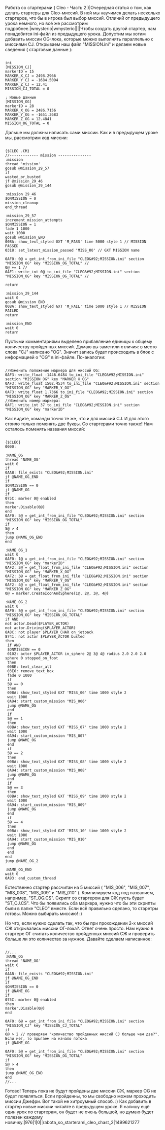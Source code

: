 Работа со стартерами ( Cleo - Часть 2 )|Очередная статья о том, как делать стартеры для Cleo-миссий. В ней мы научимся делать несколько стартеров, что бы в игрока был выбор миссий. Отличий от предыдущего урока немного, но всё же рассмотрим подробнее.|wmysterio|wmysterio||||Чтобы создать другой стартер, нам понадобится ini-файл из предыдущего урока. Допустим мы хотим добавить миссии OG-лока, которые можно выполнять параллельно с миссиями CJ. Открываем наш файл "MISSION.ini" и делаем новые сведения ( стартовые данные ):


```

ini
[MISSION_CJ]
markerID = 15
MARKER_X_CJ = 2498.2966
MARKER_Y_CJ = -1684.5094
MARKER_Z_CJ = 12.41
MISSION_CJ_TOTAL = 0

; Новые данные
[MISSION_OG]
markerID = 28
MARKER_X_OG = 2486.7156
MARKER_Y_OG = -1651.3683
MARKER_Z_OG = 12.4841
MISSION_OG_TOTAL = 0
```



Дальше мы должны написать сами миссии. Как и в предыдущем уроке мы, рассмотрим код миссии:


```

{$CLEO .CM}
//------------- mission ---------------
:mission
thread 'mission'
gosub @mission_29_57
if
wasted_or_busted
jf @mission_29_46
gosub @mission_29_144

:mission_29_46
$ONMISSION = 0
mission_cleanup
end_thread

:mission_29_57
increment_mission_attempts
$ONMISSION = 1
fade 1 1000
wait 1000
gosub @mission_END
00BA: show_text_styled GXT 'M_PASS' time 5000 style 1 // MISSION PASSED
0318: set_latest_mission_passed 'MISS_00' // GXT MISSION name

0AF0: 0@ = get_int_from_ini_file "CLEO&#92;MISSION.ini" section "MISSION_OG" key "MISSION_OG_TOTAL" //
0@ += 1 //
0AF1: write_int 0@ to_ini_file "CLEO&#92;MISSION.ini" section "MISSION_OG" key "MISSION_OG_TOTAL" //

return

:mission_29_144
wait 0
gosub @mission_END
00BA: show_text_styled GXT 'M_FAIL' time 5000 style 1 // MISSION FAILED
return

:mission_END
wait 0
return
```



Пустыми комментариями выделено прибавление единицы к общему количеству пройденных миссий. Думаю вы заметили отличия: в место слова "CJ" написано "OG". Значит запись будет происходить в блок с информацией о "OG" в ini-файле. По-аналогии:


```

//Изменить положение маркера для миссий OG:
0AF3: write_float -1446.6484 to_ini_file "CLEO&#92;MISSION.ini" section "MISSION_OG" key "MARKER_X_OG"
0AF3: write_float 1502.4534 to_ini_file "CLEO&#92;MISSION.ini" section "MISSION_OG" key "MARKER_Y_OG"
0AF3: write_float 1.7366 to_ini_file "CLEO&#92;MISSION.ini" section "MISSION_OG" key "MARKER_Z_OG"
//Изменить номер маркера:
0AF1: write_int 37 to_ini_file "CLEO&#92;MISSION.ini" section "MISSION_OG" key "markerID"
```



Как видите, команды точно те же, что и для миссий CJ. И для этого стоило только поменять две буквы. 
Со стартерами точно также! Нам осталось поменять названия миссий:


```

{$CLEO}
0000:

:NAME_OG
thread 'NAME_OG'
wait 0
if
0AAB: file_exists "CLEO&#92;MISSION.ini"
jf @NAME_OG_END
if
$ONMISSION == 0
jf @NAME_OG
if
075C: marker 0@ enabled
then
marker.Disable(0@)
end
0AF0: 5@ = get_int_from_ini_file "CLEO&#92;MISSION.ini" section "MISSION_OG" key "MISSION_OG_TOTAL"
if
5@ > 4
then
jump @NAME_OG_END
end

:NAME_OG_1
wait 0
0AF0: 1@ = get_int_from_ini_file "CLEO&#92;MISSION.ini" section "MISSION_OG" key "markerID"
0AF2: 2@ = get_float_from_ini_file "CLEO&#92;MISSION.ini" section "MISSION_OG" key "MARKER_X_OG"
0AF2: 3@ = get_float_from_ini_file "CLEO&#92;MISSION.ini" section "MISSION_OG" key "MARKER_Y_OG"
0AF2: 4@ = get_float_from_ini_file "CLEO&#92;MISSION.ini" section "MISSION_OG" key "MARKER_Z_OG"
0@ = marker.CreateIconAndSphere(1@, 2@, 3@, 4@)

:NAME_OG_2
wait 0
0AF0: 5@ = get_int_from_ini_file "CLEO&#92;MISSION.ini" section "MISSION_OG" key "MISSION_OG_TOTAL"
if AND
not actor.Dead($PLAYER_ACTOR)
not actor.Driving($PLAYER_ACTOR)
8A0C: not player $PLAYER_CHAR on_jetpack
8741: not actor $PLAYER_ACTOR busted
then
 if AND
 $ONMISSION == 0
 0102: actor $PLAYER_ACTOR in_sphere 2@ 3@ 4@ radius 2.0 2.0 2.0 sphere 0 stopped_on_foot
 then
 00BE: text_clear_all
 03E6: remove_text_box
 fade 0 1000
 if
 5@ == 0
 then
 00BA: show_text_styled GXT 'MISS_06' time 1000 style 2
 wait 1000
 0A94: start_custom_mission "MIS_006"
 jump @NAME_OG
 end
 if
 5@ == 1
 then
 00BA: show_text_styled GXT 'MISS_07' time 1000 style 2
 wait 1000
 0A94: start_custom_mission "MIS_007"
 jump @NAME_OG
 end 
 if
 5@ == 2
 then
 00BA: show_text_styled GXT 'MISS_08' time 1000 style 2
 wait 1000
 0A94: start_custom_mission "MIS_008"
 jump @NAME_OG
 end
 if
 5@ == 3
 then
 00BA: show_text_styled GXT 'MISS_09' time 1000 style 2
 wait 1000
 0A94: start_custom_mission "MIS_009"
 jump @NAME_OG
 end
 if
 5@ == 4
 then
 00BA: show_text_styled GXT 'MISS_10' time 1000 style 2
 wait 1000
 0A94: start_custom_mission "MIS_010"
 jump @NAME_OG
 end
 end 
end
jump @NAME_OG_2

:NAME_OG_END
wait 0
0A93: end_custom_thread
```



Естественно стартер рассчитан на 5 миссий ( "MIS_006", "MIS_007", "MIS_008", "MIS_009" и "MIS_010" ). Компилируем код под названием, например, "ST_OG.CS". Скрипт со стартером для СЖ пусть будет "ST_CJ.CS". Что бы появились оба маркера, нужно что бы эти скрипты были в папке "CLEO" вместе. Если всё правильно сделано, то старетры готовы. Можно выбирать миссию! :)

Но что, если нужно сделать так, что бы при прохождении 2-х миссий СЖ открывались миссии ОГ-лока?. Ответ очень просто. Нам нужно в стартере ОГ считать количество пройденных миссий СЖ и проверить больше ли это количество за нужное. Давайте сделаем написанное:


```

//...
:NAME_OG
thread 'NAME_OG'
wait 0
if
0AAB: file_exists "CLEO&#92;MISSION.ini"
jf @NAME_OG_END
if
$ONMISSION == 0
jf @NAME_OG
if
075C: marker 0@ enabled
then
marker.Disable(0@)
end

0AF0: 6@ = get_int_from_ini_file "CLEO&#92;MISSION.ini" section "MISSION_CJ" key "MISSION_CJ_TOTAL"
if
6@ > 2 // проверяем "количество пройденных миссий CJ больше чем две?". Если нет, то прыгаем на начало потока
jf @NAME_OG

0AF0: 5@ = get_int_from_ini_file "CLEO&#92;MISSION.ini" section "MISSION_OG" key "MISSION_OG_TOTAL"
if
5@ > 4
then
jump @NAME_OG_END
end
//...
```



Готово! Теперь пока не будут пройдены две миссии СЖ, маркер OG не будет появляться. Если пройденны, то мы свободно можем проходить миссии Джефри. Вот такой не хитроумный способ. :) Как добавить в стартер новые миссии читайте в предыдущем уроке. Я напишу ещё один урок по стартерам, он будет не очень большой, но думаю будет полезен каждому новичку.|976|1|0||rabota_so_starterami_cleo_chast_2|1499621277